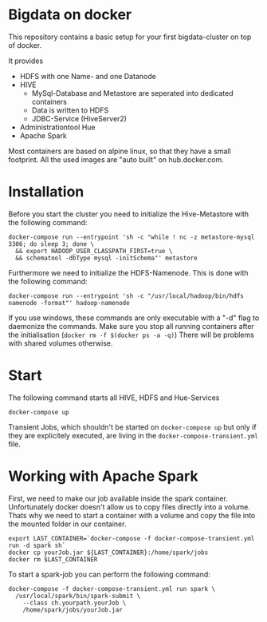 # Bigdata on docker
This repository contains a basic setup for your first bigdata-cluster on top of docker.

It provides
* HDFS with one Name- and one Datanode
* HIVE
  * MySql-Database and Metastore are seperated into dedicated containers
  * Data is written to HDFS
  * JDBC-Service (HiveServer2)
* Administrationtool Hue
* Apache Spark

Most containers are based on alpine linux, so that they have a small footprint. All the used images are "auto built" on hub.docker.com. 

# Installation
Before you start the cluster you need to initialize the Hive-Metastore with the following command:
```
docker-compose run --entrypoint 'sh -c "while ! nc -z metastore-mysql 3306; do sleep 3; done \
  && export HADOOP_USER_CLASSPATH_FIRST=true \
  && schematool -dbType mysql -initSchema"' metastore
```

Furthermore we need to initialize the HDFS-Namenode. This is done with the following command:
```
docker-compose run --entrypoint 'sh -c "/usr/local/hadoop/bin/hdfs namenode -format"' hadoop-namenode
```

If you use windows, these commands are only executable with a "-d" flag to daemonize the commands.
Make sure you stop all running containers after the initialisation (```docker rm -f $(docker ps -a -q)```)
There will be problems with shared volumes otherwise.

# Start
The following command starts all HIVE, HDFS and Hue-Services
```
docker-compose up
```

Transient Jobs, which shouldn't be started on ```docker-compose up``` but only if they are explicitely executed, are living in the ```docker-compose-transient.yml``` file.

# Working with Apache Spark
First, we need to make our job available inside the spark container. Unfortunately docker doesn't allow us to copy files directly into a volume. 
Thats why we need to start a container with a volume and copy the file into the mounted folder in our container.
```
export LAST_CONTAINER=`docker-compose -f docker-compose-transient.yml run -d spark sh`
docker cp yourJob.jar ${LAST_CONTAINER}:/home/spark/jobs
docker rm $LAST_CONTAINER
```

To start a spark-job you can perform the following command:
```
docker-compose -f docker-compose-transient.yml run spark \
  /usr/local/spark/bin/spark-submit \
    --class ch.yourpath.yourJob \
    /home/spark/jobs/yourJob.jar
```